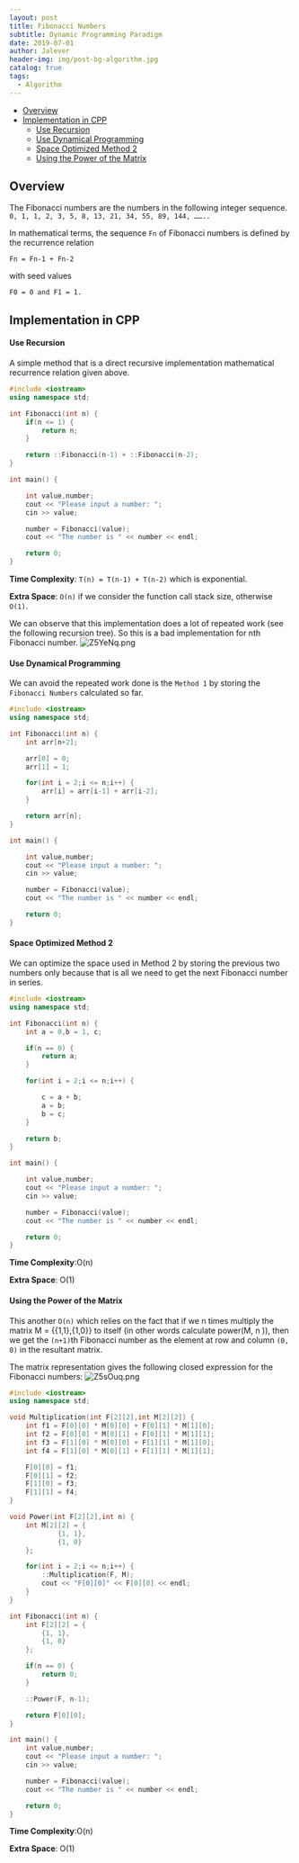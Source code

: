 ```yaml
---
layout: post
title: Fibonacci Numbers
subtitle: Dynamic Programming Paradigm
date: 2019-07-01
author: Jalever
header-img: img/post-bg-algorithm.jpg
catalog: true
tags:
  - Algorithm
---
```

- [Overview](#overview)
- [Implementation in CPP](#implementation-in-cpp)
    - [Use Recursion](#use-recursion)
    - [Use Dynamical Programming](#use-dynamical-programming)
    - [Space Optimized Method 2](#space-optimized-method-2)
    - [Using the Power of the Matrix](#using-the-power-of-the-matrix)

## Overview
The Fibonacci numbers are the numbers in the following integer sequence.
`0, 1, 1, 2, 3, 5, 8, 13, 21, 34, 55, 89, 144, ……..`

In mathematical terms, the sequence `Fn` of Fibonacci numbers is defined by the recurrence relation
```text
Fn = Fn-1 + Fn-2
```

with seed values

```text
F0 = 0 and F1 = 1.
```

## Implementation in CPP
#### Use Recursion
A simple method that is a direct recursive implementation mathematical recurrence relation given above.

```cpp
#include <iostream>
using namespace std;

int Fibonacci(int n) {
	if(n <= 1) {
		return n;
	}

	return ::Fibonacci(n-1) + ::Fibonacci(n-2);
}

int main() {

	int value,number;
	cout << "Please input a number: ";
	cin >> value;

	number = Fibonacci(value);
	cout << "The number is " << number << endl;

	return 0;
}
```
<strong>Time Complexity</strong>: `T(n) = T(n-1) + T(n-2)` which is exponential.

<strong>Extra Space</strong>: `O(n)` if we consider the function call stack size, otherwise `O(1)`.

We can observe that this implementation does a lot of repeated work (see the following recursion tree). So this is a bad implementation for nth Fibonacci number.
![Z5YeNq.png](https://s2.ax1x.com/2019/07/14/Z5YeNq.png)

#### Use Dynamical Programming
We can avoid the repeated work done is the `Method 1` by storing the `Fibonacci Numbers` calculated so far.

```cpp
#include <iostream>
using namespace std;

int Fibonacci(int n) {
	int arr[n+2];

	arr[0] = 0;
	arr[1] = 1;

	for(int i = 2;i <= n;i++) {
		arr[i] = arr[i-1] + arr[i-2];
	}

	return arr[n];
}

int main() {

	int value,number;
	cout << "Please input a number: ";
	cin >> value;

	number = Fibonacci(value);
	cout << "The number is " << number << endl;

	return 0;
}
```

#### Space Optimized Method 2
We can optimize the space used in Method 2 by storing the previous two numbers only because that is all we need to get the next Fibonacci number in series.

```cpp
#include <iostream>
using namespace std;

int Fibonacci(int n) {
	int a = 0,b = 1, c;

	if(n == 0) {
		return a;
	}

	for(int i = 2;i <= n;i++) {

		c = a + b;
		a = b;
		b = c;
	}

	return b;
}

int main() {

	int value,number;
	cout << "Please input a number: ";
	cin >> value;

	number = Fibonacci(value);
	cout << "The number is " << number << endl;

	return 0;
}
```
<strong>Time Complexity</strong>:O(n)

<strong>Extra Space</strong>: O(1)

#### Using the Power of the Matrix
This another `O(n)` which relies on the fact that if we n times multiply the matrix M = {{1,1},{1,0}} to itself (in other words calculate power(M, n )), then we get the `(n+1)`th Fibonacci number as the element at row and column `(0, 0)` in the resultant matrix.

The matrix representation gives the following closed expression for the Fibonacci numbers:
![Z5sOuq.png](https://s2.ax1x.com/2019/07/14/Z5sOuq.png)

```cpp
#include <iostream>
using namespace std;

void Multiplication(int F[2][2],int M[2][2]) {
	int f1 = F[0][0] * M[0][0] + F[0][1] * M[1][0];
	int f2 = F[0][0] * M[0][1] + F[0][1] * M[1][1];
	int f3 = F[1][0] * M[0][0] + F[1][1] * M[1][0];
	int f4 = F[1][0] * M[0][1] + F[1][1] * M[1][1];

	F[0][0] = f1;
	F[0][1] = f2;
	F[1][0] = f3;
	F[1][1] = f4;
}

void Power(int F[2][2],int n) {
	int M[2][2] = {
			{1, 1},
			{1, 0}
	};

	for(int i = 2;i <= n;i++) {
		::Multiplication(F, M);
		cout << "F[0][0]" << F[0][0] << endl;
	}
}

int Fibonacci(int n) {
	int F[2][2] = {
		{1, 1},
		{1, 0}
	};

	if(n == 0) {
		return 0;
	}

	::Power(F, n-1);

	return F[0][0];
}

int main() {
	int value,number;
	cout << "Please input a number: ";
	cin >> value;

	number = Fibonacci(value);
	cout << "The number is " << number << endl;

	return 0;
}
```

<strong>Time Complexity</strong>:O(n)

<strong>Extra Space</strong>: O(1)
